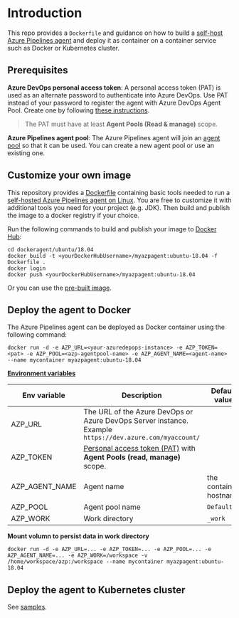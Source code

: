 # Introduction

This repo provides a `Dockerfile` and guidance on how to build a [self-host Azure Pipelines agent](https://docs.microsoft.com/en-us/azure/devops/pipelines/agents/docker#linux) and deploy it as container on a container service such as Docker or Kubernetes cluster.

## Prerequisites

**Azure DevOps personal access token**:
A personal access token (PAT) is used as an alternate password to authenticate into Azure DevOps. Use PAT instead of your password to register the agent with Azure DevOps Agent Pool. Create one by following [these instructions](https://docs.microsoft.com/en-us/azure/devops/organizations/accounts/use-personal-access-tokens-to-authenticate).

> The PAT must have at least **Agent Pools (Read & manage)** scope.

**Azure Pipelines agent pool**:
The Azure Pipelines agent will join an [agent pool](https://docs.microsoft.com/en-us/azure/devops/pipelines/agents/pools-queues) so that it can be used. You can create a new agent pool or use an existing one.

## Customize your own image

This repository provides a [Dockerfile](dockeragent/ubuntu/18.04/Dockerfile) containing basic tools needed to run a [self-hosted Azure Pipelines agent on Linux](https://docs.microsoft.com/en-us/azure/devops/pipelines/agents/docker#linux).
You are free to customize it with additional tools you need for your project (e.g. JDK). Then build and publish the image to a docker registry if your choice.

Run the following commands to build and publish your image to [Docker Hub](https://hub.docker.com/):

```shell
cd dockeragent/ubuntu/18.04
docker build -t <yourDockerHubUsername>/myazpagent:ubuntu-18.04 -f Dockerfile .
docker login
docker push <yourDockerHubUsername>/myazpagent:ubuntu-18.04
```

Or you can use the [pre-built image](https://hub.docker.com/r/btnguyen2k/azpagent-base).

## Deploy the agent to Docker

The Azure Pipelines agent can be deployed as Docker container using the following command:

```shell
docker run -d -e AZP_URL=<your-azuredepops-instance> -e AZP_TOKEN=<pat> -e AZP_POOL=<azp-agentpool-name> -e AZP_AGENT_NAME=<agent-name> --name mycontainer myazpagent:ubuntu-18.04
```

**[Environment variables](https://docs.microsoft.com/en-us/azure/devops/pipelines/agents/docker#environment-variables)**

|Env variable  |Description|Default value|
|--------------|------------------------------------------------------------|-------------|
|AZP_URL       |The URL of the Azure DevOps or Azure DevOps Server instance.<br>Example `https://dev.azure.com/myaccount/`| |
|AZP_TOKEN     |[Personal access token (PAT)](https://docs.microsoft.com/en-us/azure/devops/organizations/accounts/use-personal-access-tokens-to-authenticate#create-a-pat) with **Agent Pools (read, manage)** scope.| |
|AZP_AGENT_NAME|Agent name|the container hostname|
|AZP_POOL      |Agent pool name|`Default`|
|AZP_WORK      |Work directory|`_work`|

**Mount volumn to persist data in work directory**

```shell
docker run -d -e AZP_URL=... -e AZP_TOKEN=... -e AZP_POOL=... -e AZP_AGENT_NAME=... -e AZP_WORK=/workspace -v /home/workspace/azp:/workspace --name mycontainer myazpagent:ubuntu-18.04
```

## Deploy the agent to Kubernetes cluster

See [samples](k8s-samples/).
